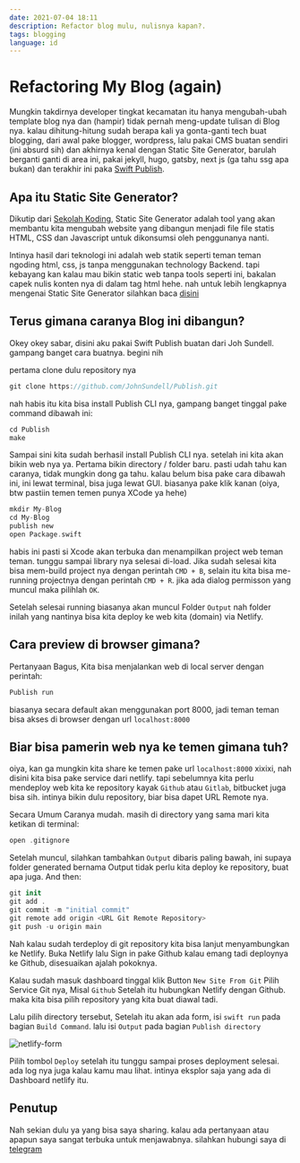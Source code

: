 ```yaml
---
date: 2021-07-04 18:11
description: Refactor blog mulu, nulisnya kapan?.
tags: blogging
language: id
---
```

# Refactoring My Blog (again)

Mungkin takdirnya developer tingkat kecamatan itu hanya mengubah-ubah template blog nya dan (hampir) tidak pernah meng-update tulisan di Blog nya. kalau dihitung-hitung sudah berapa kali ya gonta-ganti tech buat blogging, dari awal pake blogger, wordpress, lalu pakai CMS buatan sendiri (ini absurd sih) dan akhirnya kenal dengan Static Site Generator, barulah berganti ganti di area ini, pakai jekyll, hugo, gatsby, next js (ga tahu ssg apa bukan) dan terakhir ini paka [Swift Publish](https://github.com/JohnSundell/Publish). 

## Apa itu Static Site Generator?

Dikutip dari [Sekolah Koding](https://sekolahkoding.com/artikel/apa-itu-static-site-generator), Static Site Generator adalah tool yang akan membantu kita mengubah website yang dibangun menjadi file file statis HTML, CSS dan Javascript untuk dikonsumsi oleh penggunanya nanti.

Intinya hasil dari teknologi ini adalah web statik seperti teman teman ngoding html, css, js tanpa menggunakan technology Backend. tapi kebayang kan kalau mau bikin static web tanpa tools seperti ini, bakalan capek nulis konten nya di dalam tag html hehe. 
nah untuk lebih lengkapnya mengenai Static Site Generator silahkan baca [disini](https://sekolahkoding.com/artikel/apa-itu-static-site-generator)

## Terus gimana caranya Blog ini dibangun?

Okey okey sabar, disini aku pakai Swift Publish buatan dari Joh Sundell. gampang banget cara buatnya. begini nih

pertama clone dulu repository nya

```swift
git clone https://github.com/JohnSundell/Publish.git
```
nah habis itu kita bisa install Publish CLI nya, gampang banget tinggal pake command dibawah ini:

```swift
cd Publish
make
```

 Sampai sini kita sudah berhasil install Publish CLI nya. setelah ini kita akan bikin web nya ya. 
Pertama bikin directory / folder baru. pasti udah tahu kan caranya, tidak mungkin dong ga tahu. 
kalau belum bisa pake cara dibawah ini, ini lewat terminal, bisa juga lewat GUI. biasanya pake klik kanan
(oiya, btw pastiin temen temen punya XCode ya hehe)

```swift
mkdir My-Blog
cd My-Blog
publish new
open Package.swift
```

habis ini pasti si Xcode akan terbuka dan menampilkan project web teman teman. tunggu sampai library nya selesai di-load. 
Jika sudah selesai kita bisa mem-build project nya dengan perintah `CMD + B`, selain itu kita bisa me-running projectnya dengan perintah `CMD + R`. jika ada dialog permisson yang muncul maka pilihlah `OK`. 

Setelah selesai running biasanya akan muncul Folder `Output` nah folder inilah yang nantinya bisa kita deploy ke web kita (domain) via Netlify. 

## Cara preview di browser gimana?

Pertanyaan Bagus, Kita bisa menjalankan web di local server dengan perintah:

```swift
Publish run
```

biasanya secara default akan menggunakan port 8000, jadi teman teman bisa akses di browser dengan url `localhost:8000`

## Biar bisa pamerin web nya ke temen gimana tuh?

oiya, kan ga mungkin kita share ke temen pake url  `localhost:8000` xixixi, nah disini kita bisa pake service dari netlify. tapi sebelumnya kita perlu mendeploy web kita ke repository kayak `Github` atau `Gitlab`, bitbucket juga bisa sih. intinya bikin dulu repository, biar bisa dapet URL Remote nya.

Secara Umum Caranya mudah. masih di directory yang sama mari kita ketikan di terminal:

```swift
open .gitignore
```

Setelah muncul, silahkan tambahkan `Output` dibaris paling bawah, ini supaya folder generated bernama Output tidak perlu kita deploy ke repository, buat apa juga. 
And then:

```swift
git init
git add .
git commit -m "initial commit"
git remote add origin <URL Git Remote Repository>
git push -u origin main
```

Nah kalau sudah terdeploy di git repository kita bisa lanjut menyambungkan ke Netlify. Buka Netlify lalu Sign in pake Github kalau emang tadi deploynya ke Github, disesuaikan ajalah pokoknya. 

Kalau sudah masuk dashboard tinggal klik Button `New Site From Git` 
Pilih Service Git nya, Misal `Github`
Setelah itu hubungkan Netlify dengan Github. maka kita bisa pilih repository yang kita buat diawal tadi. 

Lalu pilih directory tersebut, Setelah itu akan ada form, isi `swift run` pada bagian `Build Command`. lalu isi `Output` pada bagian `Publish directory`

![netlify-form](https://firebasestorage.googleapis.com/v0/b/blog-dc031.appspot.com/o/ihwan.id%2Fnetlify-form.png?alt=media "Netlify Form")

Pilih tombol `Deploy` setelah itu tunggu sampai proses deployment selesai. ada log nya juga kalau kamu mau lihat. intinya eksplor saja yang ada di Dashboard netlify itu.

## Penutup

Nah sekian dulu ya yang bisa saya sharing. kalau ada pertanyaan atau apapun saya sangat terbuka untuk menjawabnya. silahkan hubungi saya di [telegram](https://t.me/ihwanid)
